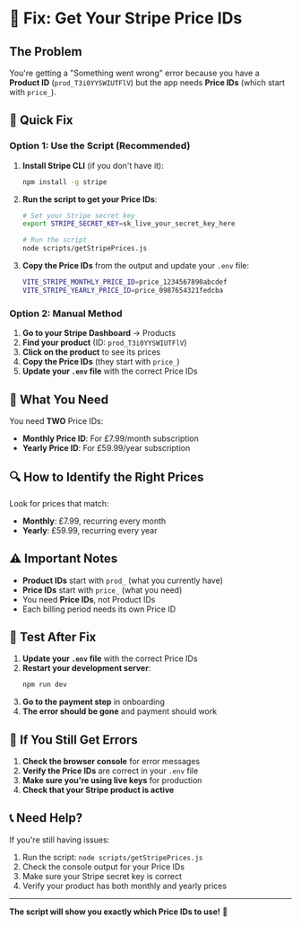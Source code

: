 # 🔧 Fix: Get Your Stripe Price IDs

## The Problem
You're getting a "Something went wrong" error because you have a **Product ID** (`prod_T3i0YYSWIUTFlV`) but the app needs **Price IDs** (which start with `price_`).

## 🚀 Quick Fix

### Option 1: Use the Script (Recommended)
1. **Install Stripe CLI** (if you don't have it):
   ```bash
   npm install -g stripe
   ```

2. **Run the script to get your Price IDs**:
   ```bash
   # Set your Stripe secret key
   export STRIPE_SECRET_KEY=sk_live_your_secret_key_here
   
   # Run the script
   node scripts/getStripePrices.js
   ```

3. **Copy the Price IDs** from the output and update your `.env` file:
   ```bash
   VITE_STRIPE_MONTHLY_PRICE_ID=price_1234567890abcdef
   VITE_STRIPE_YEARLY_PRICE_ID=price_0987654321fedcba
   ```

### Option 2: Manual Method
1. **Go to your Stripe Dashboard** → Products
2. **Find your product** (ID: `prod_T3i0YYSWIUTFlV`)
3. **Click on the product** to see its prices
4. **Copy the Price IDs** (they start with `price_`)
5. **Update your `.env` file** with the correct Price IDs

## 📝 What You Need

You need **TWO** Price IDs:
- **Monthly Price ID**: For £7.99/month subscription
- **Yearly Price ID**: For £59.99/year subscription

## 🔍 How to Identify the Right Prices

Look for prices that match:
- **Monthly**: £7.99, recurring every month
- **Yearly**: £59.99, recurring every year

## ⚠️ Important Notes

- **Product IDs** start with `prod_` (what you currently have)
- **Price IDs** start with `price_` (what you need)
- You need **Price IDs**, not Product IDs
- Each billing period needs its own Price ID

## 🧪 Test After Fix

1. **Update your `.env` file** with the correct Price IDs
2. **Restart your development server**:
   ```bash
   npm run dev
   ```
3. **Go to the payment step** in onboarding
4. **The error should be gone** and payment should work

## 🚨 If You Still Get Errors

1. **Check the browser console** for error messages
2. **Verify the Price IDs** are correct in your `.env` file
3. **Make sure you're using live keys** for production
4. **Check that your Stripe product is active**

## 📞 Need Help?

If you're still having issues:
1. Run the script: `node scripts/getStripePrices.js`
2. Check the console output for your Price IDs
3. Make sure your Stripe secret key is correct
4. Verify your product has both monthly and yearly prices

---

**The script will show you exactly which Price IDs to use!** 🎯
